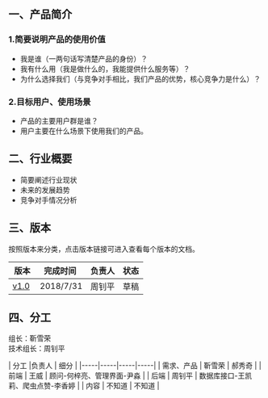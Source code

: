 ## 一、产品简介

### 1.简要说明产品的使用价值
- 我是谁（一两句话写清楚产品的身份）？  
- 我有什么用（我是做什么的，我能提供什么服务等）？  
- 为什么选择我们（与竞争对手相比，我们产品的优势，核心竞争力是什么）？

### 2.目标用户、使用场景
- 产品的主要用户群是谁？
- 用户主要在什么场景下使用我们的产品。

## 二、行业概要
- 简要阐述行业现状
- 未来的发展趋势
- 竞争对手情况分析

## 三、版本
按照版本来分类，点击版本链接可进入查看每个版本的文档。 

| 版本 | 完成时间 |负责人 | 状态 |
|-----|-----|-----|-----|
| <a href="需求文档/v1.0/排期表.md">v1.0</a> |  2018/7/31 | 周钊平 | 草稿 |

## 四、分工
组长：靳雪荣  
技术组长：周钊平

| 分工 |负责人 | 细分 |
|-----|-----|-----|-----|
| 需求、产品 | 靳雪荣 | 郝秀奇 |
| 前端 | 王威 | 顾问-何梓亮、管理界面-尹淼 |
| 后端 | 周钊平 | 数据库接口-王凯莉、爬虫点赞-李香婷 |
| 内容 | 不知道 | 不知道 |
